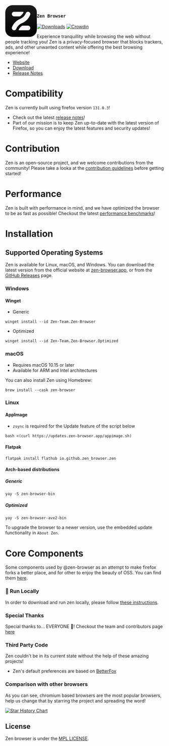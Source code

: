 <img src="./docs/assets/zen-black.svg" width="100px" align="left">

### `Zen Browser`

[![Downloads](https://img.shields.io/github/downloads/zen-browser/desktop/total.svg)](https://github.com/zen-browser/desktop/releases)
[![Crowdin](https://badges.crowdin.net/zen-browser/localized.svg)](https://crowdin.com/project/zen-browser)


Experience tranquillity while browsing the web without people tracking you! Zen is a privacy-focused browser that blocks trackers, ads, and other unwanted content while offering the best browsing experience!

- [Website](https://zen-browser.app)
- [Download](https://zen-browser.app/download)
- [Release Notes](https://zen-browser.app/release-notes/latest)

# Compatibility

Zen is currently built using firefox version `131.0.3`!

- Check out the latest [release notes](https://zen-browser.app/release-notes)!
- Part of our mission is to keep Zen up-to-date with the latest version of Firefox, so you can enjoy the latest features and security updates!

# Contribution

Zen is an open-source project, and we welcome contributions from the community! Please take a looka at the [contribution guidelines](./docs/contribute.md) before getting started!

# Performance

Zen is built with performance in mind, and we have optimized the browser to be as fast as possible! Checkout the latest [performance benchmarks](https://docs.zen-browser.app/benchmarks)!

# Installation

## Supported Operating Systems

Zen is available for Linux, macOS, and Windows. You can download the latest version from the official website at [zen-browser.app](https://zen-browser.app/download), or from the [GitHub Releases](https://github.com/zen-browser/desktop/releases) page.

### Windows

#### Winget

- Generic

```
winget install --id Zen-Team.Zen-Browser
```

- Optimized

```
winget install --id Zen-Team.Zen-Browser.Optimized
```

####

### macOS

- Requires macOS 10.15 or later
- Available for ARM and Intel architectures

You can also install Zen using Homebrew:

```
brew install --cask zen-browser
```

### Linux

#### AppImage

- `zsync` is required for the Update feature of the script below

```
bash <(curl https://updates.zen-browser.app/appimage.sh)
```

#### Flatpak

```
flatpak install flathub io.github.zen_browser.zen
```

#### Arch-based distributions

##### Generic

```
yay -S zen-browser-bin
```

##### Optimized 

```
yay -S zen-browser-avx2-bin
```

To upgrade the browser to a newer version, use the embedded update functionality in `About Zen`.

# Core Components

Some components used by @zen-browser as an attempt to make firefox forks a better place, and for other to enjoy the beauty of OSS. You can find them [here](https://github.com/zen-browser/components).

### 🚀 Run Locally

In order to download and run zen locally, please follow [these instructions](https://docs.zen-browser.app/contribute/desktop).

### Special Thanks

Special thanks to... EVERYONE 🎉! Checkout the team and contributors page [here](https://zen-browser.app/about)

### Third Party Code

Zen couldn't be in its current state without the help of these amazing projects!

- Zen's default preferences are based on [BetterFox](https://github.com/yokoffing/Betterfox)

### Comparison with other browsers

As you can see, chromium based browsers are the most popular browsers, help us change that by starring the project and spreading the word!

<a href="https://star-history.com/#zen-browser/desktop&Date">
 <picture>
   <source media="(prefers-color-scheme: dark)" srcset="https://api.star-history.com/svg?repos=zen-browser/desktop,chromium/chromium,brave/brave-browser&type=Date&theme=dark" />
   <source media="(prefers-color-scheme: light)" srcset="https://api.star-history.com/svg?repos=zen-browser/desktop,chromium/chromium,brave/brave-browser&type=Date" />
   <img alt="Star History Chart" src="https://api.star-history.com/svg?repos=chromium/chromium,zen-browser/desktop,brave/brave-browser&type=Date" />
 </picture>
</a>

## License

Zen browser is under the [MPL LICENSE](./LICENSE).
